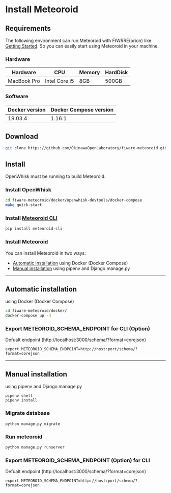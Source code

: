 # Install Meteoroid

## Requirements

The following environment can run Meteoroid with FIWRRE(orion) like [Getting Started](../getting_started.md). So you can easily start using Meteoroid in your machine.

### Hardware

| Hardware | CPU | Memory | HardDisk |
| -- | -- | -- | -- |
| MacBook Pro | Intel Core i5 | 8GB | 500GB |

### Software

| Docker version  | Docker Compose version |
| -- | -- |
| 19.03.4 | 1.16.1 |

## Download

```bash
git clone https://github.com/OkinawaOpenLaboratory/fiware-meteoroid.git --recursive && cd fiware-meteoroid/
```

## Install

OpenWhisk must be running to build Meteoroid.

### Install OpenWhisk

```bash
cd fiware-meteoroid/docker/openwhisk-devtools/docker-compose
make quick-start

```

### Install [Meteoroid CLI](https://github.com/OkinawaOpenLaboratory/fiware-meteoroid-cli)

```bash
pip install meteoroid-cli
```

### Install Meteoroid

You can install Meteoroid in two ways:

- [Automatic installation](https://github.com/OkinawaOpenLaboratory/fiware-meteoroid/tree/master#automatic-installation) using Docker (Docker Compose)
- [Manual installation](https://github.com/OkinawaOpenLaboratory/fiware-meteoroid/tree/master#manual-installation) using pipenv and Django manage.py

---

## Automatic installation
using Docker (Docker Compose)

```bash
cd fiware-meteoroid/docker/
docker-compose up -d
```

### Export METEOROID_SCHEMA_ENDPOINT for CLI (Option)
Defualt endpoint (http://localhost:3000/schema/?format=corejson)

```
export METEOROID_SCHEMA_ENDPOINT=http://host:port/schema/?format=corejson
```

---

## Manual installation
using pipenv and Django manage.py

```
pipenv shell
pipenv install
```

### Migrate database

```
python manage.py migrate
```

### Run meteoroid

```bash
python manage.py runserver
```

### Export METEOROID_SCHEMA_ENDPOINT (Option) for CLI
Defualt endpoint (http://localhost:3000/schema/?format=corejson)

```
export METEOROID_SCHEMA_ENDPOINT=http://host:port/schema/?format=corejson
```
